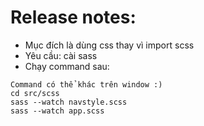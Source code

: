 # Release notes:
- Mục đích là dùng css thay vì import scss
- Yêu cầu: cài sass
- Chạy command sau:
```
Command có thể khác trên window :)
cd src/scss
sass --watch navstyle.scss
sass --watch app.scss
```
